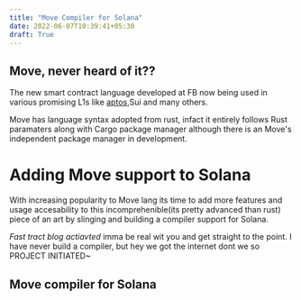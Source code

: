 ```yaml
---
title: "Move Compiler for Solana"
date: 2022-06-07T10:39:41+05:30
draft: True
---
```



## Move, never heard of it??

The new smart contract language developed at FB now being used in various 
promising L1s like [aptos]("www.aptoslabs.com"),Sui and many others.

Move has language syntax adopted from rust, infact it entirely follows 
Rust paramaters along with Cargo package manager although there is an Move's 
independent package manager in development.

# Adding Move support to Solana

With increasing popularity to Move lang its time to add more 
features and usage accesability to this incomprehenible(its pretty advanced than rust)  piece of an art by slinging and building a 
compiler support for Solana.

*Fast tract blog actiavted*
imma be real wit you and get straight to the point. I have never build a compiler, but hey we got the internet dont we so  PROJECT INITIATED~

## Move compiler for Solana



